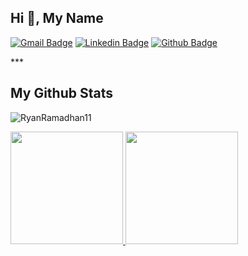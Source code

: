 ## Hi 👋, My Name

[![Gmail Badge](https://img.shields.io/badge/-ramadhanryan676@gmail.com-c14438?style=flat&logo=Gmail&logoColor=white&link=mailto:ramadhanryan676@gmail.com)](mailto:ramadhanryan676@gmail.com) 
[![Linkedin Badge](https://img.shields.io/badge/-RyanRamadhan-0072b1?style=flat&logo=Linkedin&logoColor=white&link=https://www.linkedin.com/in/ryan-ramadhan-17118b222/)](https://www.linkedin.com/in/ryan-ramadhan-17118b222/) [![Github Badge](https://img.shields.io/badge/-RyanRamadhan11-grey?style=flat&logo=github&logoColor=white&link=https://github.com/RyanRamadhan11/)](https://www.github.com/RyanRamadhan11/)

<p align='left'> *** </p>

## My Github Stats
<p align=left> 
  <img src=https://komarev.com/ghpvc/?username=RyanRamadhan11 alt=RyanRamadhan11 /> </p>

<p align="left">
<a href="https://github.com/RyanRamadhan11">
  <img height="180em" src="https://github-readme-stats-eight-theta.vercel.app/api?username=RyanRamadhan11&show_icons=true&theme=algolia&include_all_commits=true&count_private=true"/>
  <img height="180em" src="https://github-readme-stats-eight-theta.vercel.app/api/top-langs/?username=RyanRamadhan11&layout=compact&langs_count=8&theme=algolia"/>
</a>
</p>
